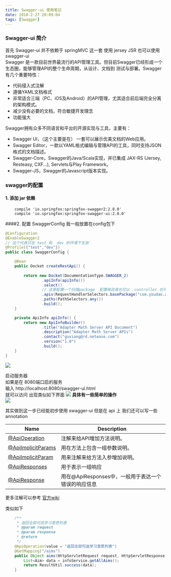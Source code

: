 ```yaml
---
title: Swagger-ui 使用笔记
date: 2018-2-27 20:09:04
tags: [Swagger]
---
```


### Swagger-ui 简介
首先 Swagger-ui  并不依赖于 springMVC 这一套 使用 jersey JSR 也可以使用 swagger-ui   
Swagger 是一款目前世界最流行的API管理工具。但目前Swagger已经形成一个生态圈，能够管理API的整个生命周期，从设计、文档到  测试与部署。Swagger有几个重要特性：

- 代码侵入式注解
- 遵循YAML文档格式
- 非常适合三端（PC、iOS及Android）的API管理，尤其适合前后端完全分离的架构模式。
- 减少没有必要的文档，符合敏捷开发理念
- 功能强大

Swagger拥有众多不同语言和平台的开源实现与工具，主要有：

- Swagger UI，（这个主要是在） 一套可以展示优美文档的Web应用。
- Swagger Editor，一款以YAML格式编辑与管理API的工具，同时支持JSON格式的文档描述。
- Swagger-Core，Swagger的Java/Scala实现，并已集成 JAX-RS (Jersey, Resteasy, CXF...), Servlets与Play Framework。
- Swagger-JS，Swagger的Javascript版本实现。

### swagger的配置

#### 1. 添加  jar 依赖
```
    compile 'io.springfox:springfox-swagger2:2.8.0'
    compile 'io.springfox:springfox-swagger-ui:2.8.0'
```

####2. 配置 SwaggerConfig
我一般放置在config包下
```java
@Configuration
@EnableSwagger2
// 这个代表只在 test 和  dev 的环境下生效
@Profile({"test","dev"})  
public class SwaggerConfig {

    @Bean
    public Docket createRestApi() {
       
        return new Docket(DocumentationType.SWAGGER_2)
                .apiInfo(apiInfo())
                .select()
                // 这里配置一个扫描package  配置根目录也可以  controller 也可以
                .apis(RequestHandlerSelectors.basePackage("com.youdao.adapmathserver"))
                .paths(PathSelectors.any())
                .build();
    }

    private ApiInfo apiInfo() {
        return new ApiInfoBuilder()
                .title("Adapter Math Server API Document")
                .description("Adapter Math Server APIs")
                .contact("guxiang@rd.netease.com")
                .version("1.0")
                .build();
    }
}
```
![](http://guxiangflyimagebucket.oss-cn-beijing.aliyuncs.com/imagerepo/20190430113732.png)


启动服务器  
如果是在 8080端口启的服务  
输入 http://localhost:8080/swagger-ui.html  
就可以访问
出现类似如下界面
![](http://guxiangflyimagebucket.oss-cn-beijing.aliyuncs.com/imagerepo/20190430115333.png)
**具体有一些简单的操作**   
![](http://guxiangflyimagebucket.oss-cn-beijing.aliyuncs.com/imagerepo/20190430115545.png)

其实做到这一步已经能初步使用 swagger-ui 
但是在 api 上 我们还可以写一些 annotation  

Name | Description
--- | ---
[@ApiOperation](#operation) | 注解来给API增加方法说明。
[@ApiImplicitParams ](#parameter) | 用在方法上包含一组参数说明。
[@ApiImplicitParam](#requestbody) | 用来注解来给方法入参增加说明。
[@ApiResponses](#apiresponse) | 用于表示一组响应
[@ApiResponse](#tag) | 用在@ApiResponses中，一般用于表达一个错误的响应信息

更多注解可以参考  [官方wiki](https://github.com/swagger-api/swagger-core/wiki/Annotations#apimodel)

类似如下
```java
    /**
     * 返回全部可选学习意愿列表
     * @param request
     * @param response
     * @return
     */
    @ApiOperation(value = "返回全部可选学习意愿列表")
    @GetMapping("/aims")
    public Object aims(HttpServletRequest request, HttpServletResponse response) {
        List<Aim> data = infoService.getAllAims();
        return ResultUtil.success(data);
    }
```